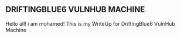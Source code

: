 ## DRIFTINGBLUE6 VULNHUB MACHINE

Hello all! i am mohamed! This is my WriteUp for DriftingBlue6 VulnHub Machine 
